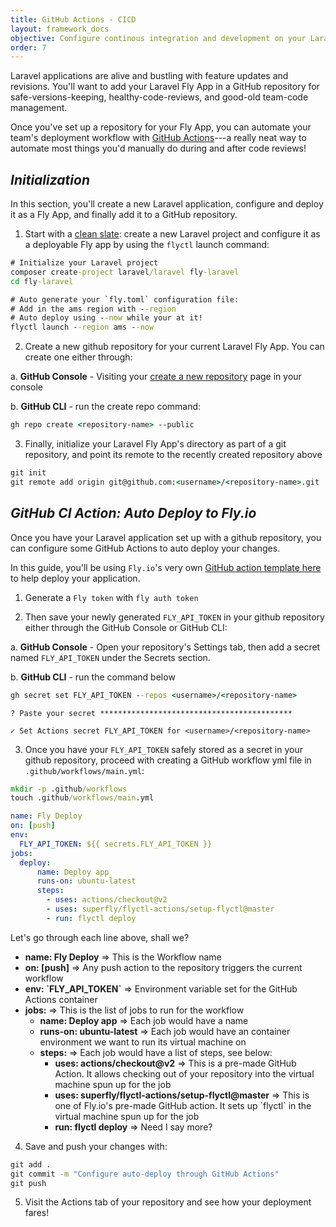 ```yaml
---
title: GitHub Actions - CICD
layout: framework_docs
objective: Configure continous integration and development on your Laravel Fly App through GitHub. 
order: 7
---
```


Laravel applications are alive and bustling with feature updates and revisions. You'll want to add your Laravel Fly App in a GitHub repository for safe-versions-keeping, healthy-code-reviews, and good-old team-code management.

Once you've set up a repository for your Fly App, you can automate your team's deployment workflow with [GitHub Actions](https://docs.github.com/en/actions)---a really neat way to automate most things you'd manually do during and after code reviews!

## _Initialization_
In this section, you'll create a new Laravel application, configure and deploy it as a Fly App, and finally add it to a GitHub repository.

1) Start with a [clean slate](/docs/laravel/): create a new Laravel project and configure it as a deployable Fly app by using the `flyctl` launch command:

```cmd
# Initialize your Laravel project
composer create-project laravel/laravel fly-laravel
cd fly-laravel

# Auto generate your `fly.toml` configuration file: 
# Add in the ams region with --region
# Auto deploy using --now while your at it!
flyctl launch --region ams --now
```

2) Create a new github repository for your current Laravel Fly App. You can create one either through:

a. <b>GitHub Console</b> - Visiting your [create a new repository](https://github.com/new) page in your console

b. <b>GitHub CLI</b> - run the create repo command:
```cmd
gh repo create <repository-name> --public
```

3) Finally, initialize your Laravel Fly App's directory as part of a git repository, and point its remote to the recently created repository above</b>
```cmd
git init
git remote add origin git@github.com:<username>/<repository-name>.git
```

## _GitHub CI Action: Auto Deploy to Fly.io_
Once you have your Laravel application set up with a github repository, you can configure some GitHub Actions to auto deploy your changes. 

In this guide, you'll be using `Fly.io`'s very own [GitHub action template here](https://github.com/superfly/flyctl-actions) to help deploy your application.

1) Generate a `Fly token` with `fly auth token`

2) Then save your newly generated `FLY_API_TOKEN` in your github repository either through the GitHub Console or GitHub CLI:

a. <b>GitHub Console</b> - Open your repository's Settings tab, then add a secret named `FLY_API_TOKEN` under the Secrets section.

b. <b>GitHub CLI</b> - run the command below
```cmd
gh secret set FLY_API_TOKEN --repos <username>/<repository-name>
```
```output
? Paste your secret *******************************************

✓ Set Actions secret FLY_API_TOKEN for <username>/<repository-name>
```

3) Once you have your `FLY_API_TOKEN` safely stored as a secret in your github repository, proceed with creating a GitHub workflow yml file in `.github/workflows/main.yml`:

```cmd
mkdir -p .github/workflows
touch .github/workflows/main.yml
```
```yml
name: Fly Deploy
on: [push]
env:
  FLY_API_TOKEN: ${{ secrets.FLY_API_TOKEN }}
jobs:
  deploy:
      name: Deploy app
      runs-on: ubuntu-latest
      steps:
        - uses: actions/checkout@v2
        - uses: superfly/flyctl-actions/setup-flyctl@master
        - run: flyctl deploy
```
Let's go through each line above, shall we?
<ul>
  <li><b>name: Fly Deploy</b> => This is the Workflow name</li>
  <li><b>on: [push]</b> => Any push action to the repository triggers the current workflow</li>
  <li><b>env: `FLY_API_TOKEN`</b> => Environment variable set for the GitHub Actions container</li>
  <li><b>jobs:</b> => This is the list of jobs to run for the workflow
    <ul>
      <li><b>name: Deploy app</b> => Each job would have a name</li>
      <li><b>runs-on: ubuntu-latest</b> => Each job would have an container environment we want to run its virtual machine on</li>
      <li><b>steps:</b> => Each job would have a list of steps, see below:
      <ul>
        <li><b>uses: actions/checkout@v2</b> => This is a pre-made GitHub Action. It allows checking out of your repository into the virtual machine spun up for the job</li>
        <li><b>uses: superfly/flyctl-actions/setup-flyctl@master</b> => This is one of Fly.io's pre-made GitHub action. It sets up `flyctl` in the virtual machine spun up for the job</li>
        <li><b>run: flyctl deploy</b> => Need I say more? </li>
      </ul>
      </li>
    </ul>
  </li>
</ul>

4) Save and push your changes with:
```cmd
git add .
git commit -m "Configure auto-deploy through GitHub Actions"
git push
```

5) Visit the Actions tab of your repository and see how your deployment fares!